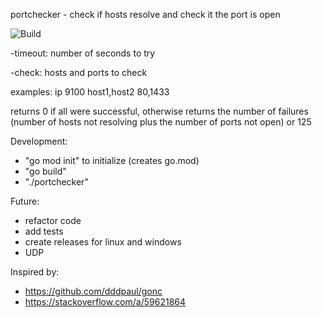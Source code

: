 portchecker - check if hosts resolve and check it the port is open

![Build](https://github.com/mkinney/portchecker/actions/workflows/build.yml/badge.svg)

-timeout: number of seconds to try

-check:
hosts and ports to check

examples:
ip 9100
host1,host2 80,1433

returns 0 if all were successful, otherwise returns the number of failures (number of hosts not resolving plus the number of ports not open) or 125

Development:
- "go mod init" to initialize (creates go.mod)
- "go build"
- "./portchecker"

Future:
- refactor code
- add tests
- create releases for linux and windows
- UDP

Inspired by:
- https://github.com/dddpaul/gonc
- https://stackoverflow.com/a/59621864

